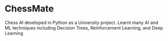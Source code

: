 # ChessMate
Chess AI developed in Python as a University project.
Learnt many AI and ML techniques including Decision Trees, Reinforcement Learning, and Deep Learning
